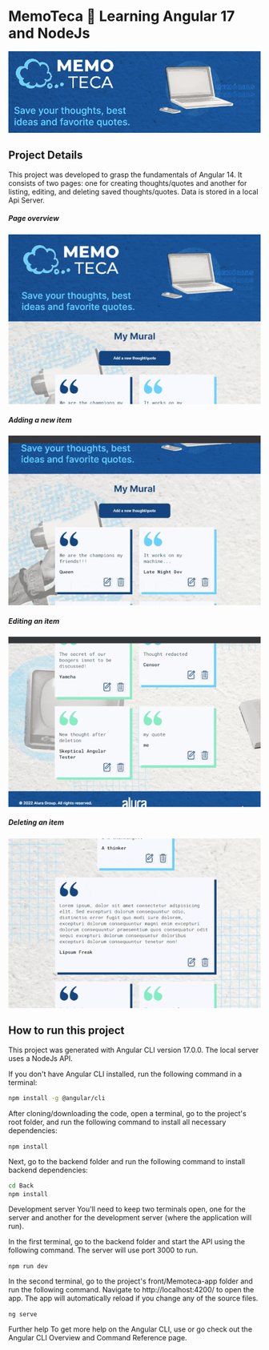 ﻿# MemoTeca 💭 Learning Angular 17 and NodeJs


![MemoTeca Logo](./imgs/Header.png)

## Project Details
This project was developed to grasp the fundamentals of Angular 14. It consists of two pages: one for creating thoughts/quotes and another for listing, editing, and deleting saved thoughts/quotes. Data is stored in a local Api Server.

##### Page overview
![MemoTeca Logo](./imgs/Overview.gif)

##### Adding a new item
![MemoTeca Logo](./imgs/NewItem.gif)

##### Editing an item
![MemoTeca Logo](./imgs/EditingItem.gif)

##### Deleting an item
![MemoTeca Logo](./imgs/DeletingItem.gif)

## How to run this project

This project was generated with Angular CLI version 17.0.0. The local server uses a NodeJs API.

If you don't have Angular CLI installed, run the following command in a terminal:

```bash
npm install -g @angular/cli
```

After cloning/downloading the code, open a terminal, go to the project's root folder, and run the following command to install all necessary dependencies:

```npm install```

Next, go to the backend folder and run the following command to install backend dependencies:

```bash
cd Back
npm install
```

Development server
You'll need to keep two terminals open, one for the  server and another for the development server (where the application will run).

In the first terminal, go to the backend folder and start the API using the following command. The server will use port 3000 to run.

```npm run dev```

In the second terminal, go to the project's front/Memoteca-app folder and run the following command. Navigate to http://localhost:4200/ to open the app. The app will automatically reload if you change any of the source files.

```ng serve```

Further help
To get more help on the Angular CLI, use or go check out the Angular CLI Overview and Command Reference page.
